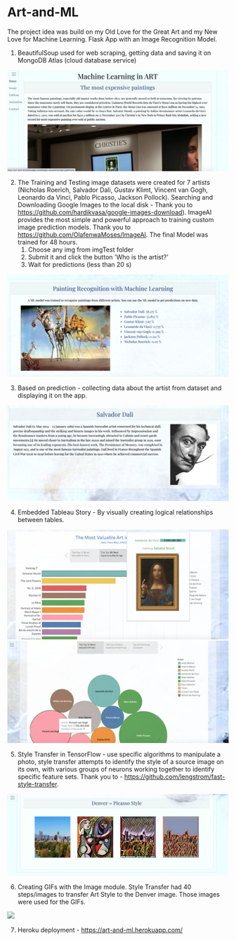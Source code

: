 # Art-and-ML

The project idea was build on my Old Love for the Great Art and my New Love for Machine Learning. Flask App with an Image Recognition Model.

1.  BeautifulSoup used for web scraping, getting data and saving it on MongoDB Atlas (cloud database service)

![Screenshot](Screenshots/1.png)

2. The Training and Testing image datasets were created for 7 artists (Nicholas Roerich, Salvador Dali, Gustav Klimt, Vincent van Gogh, Leonardo da Vinci, Pablo Picasso, Jackson Pollock). Searching and Downloading Google Images to the local disk - Thank you to https://github.com/hardikvasa/google-images-download).
   ImageAI provides the most simple and powerful approach to training custom image prediction models. Thank you to https://github.com/OlafenwaMoses/ImageAI. The final Model was trained for 48 hours.
   1. Choose any img from imgTest folder
   2. Submit it and click the button 'Who is the artist?'
   3. Wait for predictions (less than 20 s)

![Screenshot](Screenshots/2.png)

3. Based on prediction - collecting data about the artist from dataset and displaying it on the app.

![Screenshot](Screenshots/3.png)

4. Embedded Tableau Story - By visually creating logical relationships between tables.

![Screenshot](Screenshots/4.png)
![Screenshot](Screenshots/6.png)

5. Style Transfer in TensorFlow - use specific algorithms to manipulate a photo, style transfer attempts to identify the style of a source image on its own, with various groups of neurons working together to identify specific feature sets. Thank you to - https://github.com/lengstrom/fast-style-transfer.

![Screenshot](Screenshots/55.png)

6. Creating GIFs with the Image module. Style Transfer had 40 steps/images to transfer Art Style to the Denver image. Those images were used for the GIFs.

<img src="/static/img/Denver-Picasso/DenverPicasso.gif" width="300">

7. Heroku deployment - https://art-and-ml.herokuapp.com/
